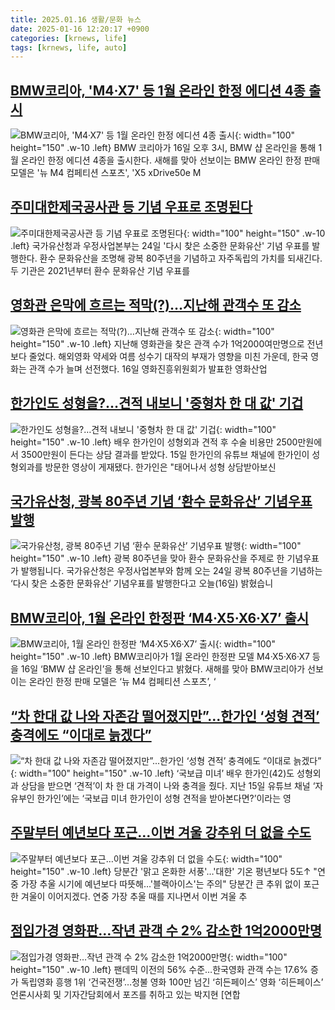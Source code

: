 ```yaml
---
title: 2025.01.16 생활/문화 뉴스
date: 2025-01-16 12:20:17 +0900
categories: [krnews, life]
tags: [krnews, life, auto]
---
```

## [BMW코리아, 'M4·X7' 등 1월 온라인 한정 에디션 4종 출시](https://n.news.naver.com/mnews/article/417/0001052416)

![BMW코리아, 'M4·X7' 등 1월 온라인 한정 에디션 4종 출시](https://mimgnews.pstatic.net/image/origin/417/2025/01/16/1052416.jpg?type=nf220_150){: width="100" height="150" .w-10 .left}
BMW 코리아가 16일 오후 3시, BMW 샵 온라인을 통해 1월 온라인 한정 에디션 4종을 출시한다. 새해를 맞아 선보이는 BMW 온라인 한정 판매 모델은 '뉴 M4 컴페티션 스포츠', 'X5 xDrive50e M

## [주미대한제국공사관 등 기념 우표로 조명된다](https://n.news.naver.com/mnews/article/277/0005533565)

![주미대한제국공사관 등 기념 우표로 조명된다](https://mimgnews.pstatic.net/image/origin/277/2025/01/16/5533565.jpg?type=nf220_150){: width="100" height="150" .w-10 .left}
국가유산청과 우정사업본부는 24일 '다시 찾은 소중한 문화유산' 기념 우표를 발행한다. 환수 문화유산을 조명해 광복 80주년을 기념하고 자주독립의 가치를 되새긴다. 두 기관은 2021년부터 환수 문화유산 기념 우표를

## [영화관 은막에 흐르는 적막(?)…지난해 관객수 또 감소](https://n.news.naver.com/mnews/article/654/0000101924)

![영화관 은막에 흐르는 적막(?)…지난해 관객수 또 감소](https://mimgnews.pstatic.net/image/origin/654/2025/01/16/101924.jpg?type=nf220_150){: width="100" height="150" .w-10 .left}
지난해 영화관을 찾은 관객 수가 1억2000여만명으로 전년보다 줄었다. 해외영화 약세와 여름 성수기 대작의 부재가 영향을 미친 가운데, 한국 영화는 관객 수가 늘며 선전했다. 16일 영화진흥위원회가 발표한 영화산업

## [한가인도 성형을?…견적 내보니 '중형차 한 대 값' 기겁](https://n.news.naver.com/mnews/article/015/0005082958)

![한가인도 성형을?…견적 내보니 '중형차 한 대 값' 기겁](https://mimgnews.pstatic.net/image/origin/015/2025/01/16/5082958.jpg?type=nf220_150){: width="100" height="150" .w-10 .left}
배우 한가인이 성형외과 견적 후 수술 비용만 2500만원에서 3500만원이 든다는 상담 결과를 받았다. 15일 한가인의 유튜브 채널에 한가인이 성형외과를 방문한 영상이 게재됐다. 한가인은 "태어나서 성형 상담받아보신

## [국가유산청, 광복 80주년 기념 ‘환수 문화유산’ 기념우표 발행](https://n.news.naver.com/mnews/article/056/0011875873)

![국가유산청, 광복 80주년 기념 ‘환수 문화유산’ 기념우표 발행](https://mimgnews.pstatic.net/image/origin/056/2025/01/16/11875873.jpg?type=nf220_150){: width="100" height="150" .w-10 .left}
광복 80주년을 맞아 환수 문화유산을 주제로 한 기념우표가 발행됩니다. 국가유산청은 우정사업본부와 함께 오는 24일 광복 80주년을 기념하는 ‘다시 찾은 소중한 문화유산’ 기념우표를 발행한다고 오늘(16일) 밝혔습니

## [BMW코리아, 1월 온라인 한정판 ‘M4·X5·X6·X7’ 출시](https://n.news.naver.com/mnews/article/009/0005429990)

![BMW코리아, 1월 온라인 한정판 ‘M4·X5·X6·X7’ 출시](https://mimgnews.pstatic.net/image/origin/009/2025/01/16/5429990.jpg?type=nf220_150){: width="100" height="150" .w-10 .left}
BMW코리아가 1월 온라인 한정판 모델 M4·X5·X6·X7 등을 16일 ‘BMW 샵 온라인’을 통해 선보인다고 밝혔다. 새해를 맞아 BMW코리아가 선보이는 온라인 한정 판매 모델은 ‘뉴 M4 컴페티션 스포츠’, ‘

## [“차 한대 값 나와 자존감 떨어졌지만”...한가인 ‘성형 견적’ 충격에도 “이대로 늙겠다”](https://n.news.naver.com/mnews/article/009/0005429843)

![“차 한대 값 나와 자존감 떨어졌지만”...한가인 ‘성형 견적’ 충격에도 “이대로 늙겠다”](https://mimgnews.pstatic.net/image/origin/009/2025/01/16/5429843.jpg?type=nf220_150){: width="100" height="150" .w-10 .left}
‘국보급 미녀’ 배우 한가인(42)도 성형외과 상담을 받으면 ‘견적’이 차 한 대 가격이 나와 충격을 줬다. 지난 15일 유튜브 채널 ‘자유부인 한가인’에는 ‘국보급 미녀 한가인이 성형 견적을 받아본다면?’이라는 영

## [주말부터 예년보다 포근…이번 겨울 강추위 더 없을 수도](https://n.news.naver.com/mnews/article/001/0015163027)

![주말부터 예년보다 포근…이번 겨울 강추위 더 없을 수도](https://mimgnews.pstatic.net/image/origin/001/2025/01/16/15163027.jpg?type=nf220_150){: width="100" height="150" .w-10 .left}
당분간 '맑고 온화한 서풍'…'대한' 기온 평년보다 5도↑ "연중 가장 추울 시기에 예년보다 따뜻해…'블랙아이스'는 주의" 당분간 큰 추위 없이 포근한 겨울이 이어지겠다. 연중 가장 추울 때를 지나면서 이번 겨울 추

## [점입가경 영화판…작년 관객 수 2% 감소한 1억2000만명](https://n.news.naver.com/mnews/article/016/0002416807)

![점입가경 영화판…작년 관객 수 2% 감소한 1억2000만명](https://mimgnews.pstatic.net/image/origin/016/2025/01/16/2416807.jpg?type=nf220_150){: width="100" height="150" .w-10 .left}
팬데믹 이전의 56% 수준…한국영화 관객 수는 17.6% 증가 독립영화 흥행 1위 ‘건국전쟁’…청불 영화 100만 넘긴 ‘히든페이스’ 영화 ‘히든페이스’ 언론시사회 및 기자간담회에서 포즈를 취하고 있는 박지현 [연합

